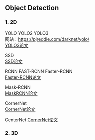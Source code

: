 ## Object Detection  
### 1. 2D  
YOLO YOLO2 YOLO3  
网站：https://pjreddie.com/darknet/yolo/  
[YOLO3论文](https://github.com/lyffly/ComputerVision_deeplearning/blob/master/YOLO/YOLOv3.pdf)  


SSD   
[SSD论文](https://github.com/lyffly/ComputerVision_deeplearning/blob/master/SSD/SSD.pdf)  



RCNN FAST-RCNN Faster-RCNN   
[Faster-RCNN论文](https://github.com/lyffly/ComputerVision_deeplearning/blob/master/FasterRCNN/FasterRCNN.pdf)  

Mask-RCNN   
[MaskRCNN论文](https://github.com/lyffly/ComputerVision_deeplearning/blob/master/Mask-RCNN/Mask-RCNN.pdf)  


CornerNet  
[CornerNet论文](https://github.com/lyffly/ComputerVision_deeplearning/blob/master/CornerNet/cornerNet.pdf)  

CenterNet
[CornerNet论文](https://github.com/lyffly/ComputerVision_deeplearning/blob/master/CenterNet/ObjectsAsPoints.pdf)  


### 2. 3D 





